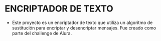 <h1> ENCRIPTADOR DE TEXTO</h1>

- Este proyecto es un encriptador de texto que utiliza un algoritmo de sustitución para encriptar y desencriptar mensajes. Fue creado como parte del challenge de Alura.
